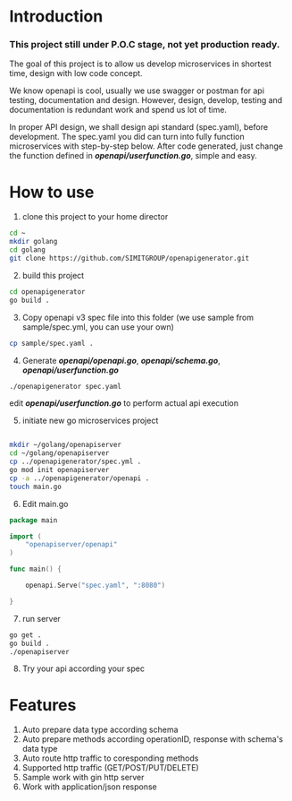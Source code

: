 # Introduction
### This project still under P.O.C stage, not yet production ready.

The goal of this project is to allow us develop microservices in shortest time, design with low code concept. 

We know openapi is cool, usually we use swagger or postman for api testing, documentation and design. However, design, develop, testing and documentation is redundant work and spend us lot of time.

In proper API design, we shall design api standard (spec.yaml), before development. The spec.yaml you did can turn into fully function microservices with step-by-step below. After code generated, just change the function defined in ***openapi/userfunction.go***, simple and easy.


# How to use
1. clone this project to your home director
```bash
cd ~
mkdir golang
cd golang
git clone https://github.com/SIMITGROUP/openapigenerator.git
```
2. build this project
```bash
cd openapigenerator
go build .
```
3. Copy openapi v3 spec file into this folder (we use sample from sample/spec.yml, you can use your own)
```bash
cp sample/spec.yaml .
```
4. Generate ***openapi/openapi.go***, ***openapi/schema.go***, ***openapi/userfunction.go***
```bash
./openapigenerator spec.yaml 
```
edit ***openapi/userfunction.go*** to perform actual api execution


5. initiate new go microservices project
```bash

mkdir ~/golang/openapiserver
cd ~/golang/openapiserver
cp ../openapigenerator/spec.yml .
go mod init openapiserver
cp -a ../openapigenerator/openapi .
touch main.go
```

6. Edit main.go
```go
package main

import (
	"openapiserver/openapi"
)

func main() {

	openapi.Serve("spec.yaml", ":8080")

}

```

7. run server
```bash
go get .
go build .
./openapiserver
```

8. Try your api according your spec


# Features
1. Auto prepare data type according schema
2. Auto prepare methods according operationID, response with schema's data type
3. Auto route http traffic to coresponding methods
4. Supported http traffic (GET/POST/PUT/DELETE)
5. Sample work with gin http server
6. Work with application/json response
